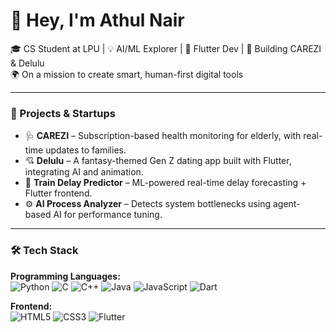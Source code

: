 # 👋 Hey, I'm Athul Nair

🎓 CS Student at LPU | 💡 AI/ML Explorer | 📱 Flutter Dev | 🧠 Building CAREZI & Delulu  
🌍 On a mission to create smart, human-first digital tools

---

### 🚀 Projects & Startups
- 🩺 **CAREZI** – Subscription-based health monitoring for elderly, with real-time updates to families.  
- 💘 **Delulu** – A fantasy-themed Gen Z dating app built with Flutter, integrating AI and animation.  
- 🚉 **Train Delay Predictor** – ML-powered real-time delay forecasting + Flutter frontend.  
- ⚙️ **AI Process Analyzer** – Detects system bottlenecks using agent-based AI for performance tuning.

---

### 🛠️ Tech Stack

**Programming Languages:**  
![Python](https://img.shields.io/badge/-Python-3776AB?style=flat&logo=python&logoColor=white)
![C](https://img.shields.io/badge/-C-00599C?style=flat&logo=c&logoColor=white)
![C++](https://img.shields.io/badge/-C++-00599C?style=flat&logo=c%2B%2B&logoColor=white)
![Java](https://img.shields.io/badge/-Java-007396?style=flat&logo=java&logoColor=white)
![JavaScript](https://img.shields.io/badge/-JavaScript-F7DF1E?style=flat&logo=javascript&logoColor=black)
![Dart](https://img.shields.io/badge/-Dart-0175C2?style=flat&logo=dart&logoColor=white)

**Frontend:**  
![HTML5](https://img.shields.io/badge/-HTML5-E34F26?style=flat&logo=html5&logoColor=white)
![CSS3](https://img.shields.io/badge/-CSS3-1572B6?style=flat&logo=css3&logoColor=white)
![Flutter](https://img.shields.io/badge/-Flutter-02569B?style)
